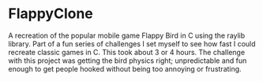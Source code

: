 # FlappyClone
A recreation of the popular mobile game Flappy Bird in C using the raylib library.
Part of a fun series of challenges I set myself to see how fast I could recreate classic games in C. This took about 3 or 4 hours. 
The challenge with this project was getting the bird physics right; unpredictable and fun enough to get people hooked without being too annoying or frustrating. 
